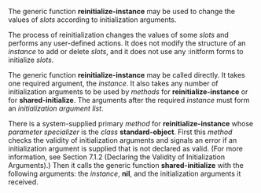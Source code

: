  



The generic function **reinitialize-instance** may be used to change the values of *slots* according to initialization arguments. 



The process of reinitialization changes the values of some *slots* and performs any user-defined actions. It does not modify the structure of an *instance* to add or delete *slots*, and it does not use any :initform forms to initialize *slots*. 



The generic function **reinitialize-instance** may be called directly. It takes one required argument, the *instance*. It also takes any number of initialization arguments to be used by *methods* for **reinitialize-instance** or for **shared-initialize**. The arguments after the required *instance* must form an *initialization argument list*. 



There is a system-supplied primary *method* for **reinitialize-instance** whose *parameter specializer* is the *class* **standard-object**. First this *method* checks the validity of initialization arguments and signals an error if an initialization argument is supplied that is not declared as valid. (For more information, see Section 7.1.2 (Declaring the Validity of Initialization Arguments).) Then it calls the generic function **shared-initialize** with the following arguments: the *instance*, **nil**, and the initialization arguments it received. 



